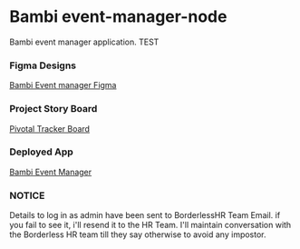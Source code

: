 # Bambi event-manager-node

Bambi event manager application. TEST

### Figma Designs

[Bambi Event manager Figma](https://www.figma.com/file/X5XqgYVFQ2q5S5Xvpsqfqt/Event-manager?node-id=0%3A1)

### Project Story Board

[Pivotal Tracker Board](https://www.pivotaltracker.com/n/projects/2486987)

### Deployed App

[Bambi Event Manager](https://event-manager-node.herokuapp.com/)

### NOTICE

Details to log in as admin have been sent to BorderlessHR Team Email.
if you fail to see it, i'll resend it to the HR Team. I'll maintain conversation with the Borderless HR team till they say otherwise to avoid any impostor.
